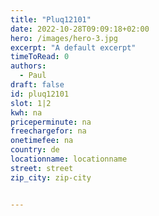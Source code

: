 ```yaml
---
title: "Pluq12101"
date: 2022-10-28T09:09:18+02:00
hero: /images/hero-3.jpg
excerpt: "A default excerpt"
timeToRead: 0
authors:
  - Paul
draft: false
id: pluq12101
slot: 1|2
kwh: na
priceperminute: na
freechargefor: na
onetimefee: na
country: de
locationname: locationname
street: street
zip_city: zip-city


---
```

